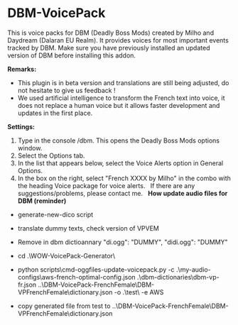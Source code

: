 # DBM-VoicePack
This is voice packs for DBM (Deadly Boss Mods) created by Milho and Daydream (Dalaran EU Realm). It provides voices for most important events tracked by DBM. Make sure you have previously installed an updated version of DBM before installing this addon.

**Remarks:**
* This plugin is in beta version and translations are still being adjusted, do not hesitate to give us feedback !
* We used artificial intelligence to transform the French text into voice, it does not replace a human voice but it allows faster development and updates in the first place.

**Settings:**
1. Type in the console /dbm. This opens the Deadly Boss Mods options window.
1. Select the Options tab.
1. In the list that appears below, select the Voice Alerts option in General Options.
1. In the box on the right, select "French XXXX by Milho" in the combo with the heading Voice package for voice alerts.
 
If there are any suggestions/problems, please contact me.
 
**How update audio files for DBM (reminder)**

* generate-new-dico script
* translate dummy texts, check version of VPVEM
* Remove in dbm dictioannary "di.ogg": "DUMMY", "didi.ogg": "DUMMY"
* cd .\WOW-VoicePack-Generator\


* python scripts\cmd-oggfiles-update-voicepack.py -c .\my-audio-configs\aws-french-optimal-config.json .\dbm-dictionaries\dbm-vp-fr.json ..\DBM-VoicePack-FrenchFemale\DBM-VPFrenchFemale\dictionary.json -o .\test\ -e AWS
* copy generated file from test to ..\DBM-VoicePack-FrenchFemale\DBM-VPFrenchFemale\dictionary.json